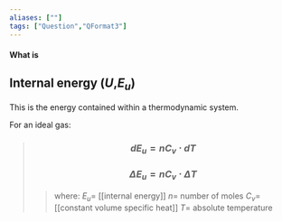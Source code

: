 ```yaml
---
aliases: [""]
tags: ["Question","QFormat3"]
---
```


#### What is
## Internal energy ($U$,$E_u$)
This is the energy contained within a thermodynamic system.

For an ideal gas:

> ### $$ dE_{u} = n C_{v}\cdot dT $$ 
> ### $$ \Delta E_{u} = n C_{v}\cdot \Delta T $$ 
>> where:
>> $E_{u}=$ [[internal energy]]
>> $n=$ number of moles
>> $C_{v}=$ [[constant volume specific heat]]
>> $T=$ absolute temperature
